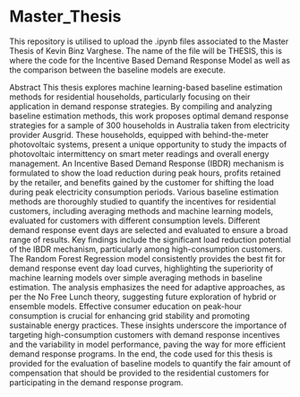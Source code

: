 # Master_Thesis
This repository is utilised to upload the .ipynb files associated to the Master Thesis of Kevin Binz Varghese. The name of the file will be THESIS, this is where the code for the Incentive Based Demand Response Model as well as the comparison between the baseline models are execute.

Abstract
This thesis explores machine learning-based baseline estimation methods for residential households, particularly focusing on their application in demand response strategies. By compiling and analyzing baseline estimation methods, this work proposes optimal demand response strategies for a sample of 300 households in Australia taken from electricity provider Ausgrid. These households, equipped with behind-the-meter photovoltaic systems, present a unique opportunity to study the impacts of photovoltaic intermittency on smart meter readings and overall energy management.
An Incentive Based Demand Response (IBDR) mechanism is formulated to show the load reduction during peak hours, profits retained by the retailer, and benefits gained by the customer for shifting the load during peak electricity consumption periods. Various baseline estimation methods are thoroughly studied to quantify the incentives for residential customers, including averaging methods and machine learning models, evaluated for customers with different consumption levels. Different demand response event days are selected and evaluated to ensure a broad range of results.
Key findings include the significant load reduction potential of the IBDR mechanism, particularly among high-consumption customers. The Random Forest Regression model consistently provides the best fit for demand response event day load curves, highlighting the superiority of machine learning models over simple averaging methods in baseline estimation. The analysis emphasizes the need for adaptive approaches, as per the No Free Lunch theory, suggesting future exploration of hybrid or ensemble models. Effective consumer education on peak-hour consumption is crucial for enhancing grid stability and promoting sustainable energy practices. These insights underscore the importance of targeting high-consumption customers with demand response incentives and the variability in model performance, paving the way for more efficient demand response programs.
In the end, the code used for this thesis is provided for the evaluation of baseline models to quantify the fair amount of compensation that should be provided to the residential customers for participating in the demand response program.
